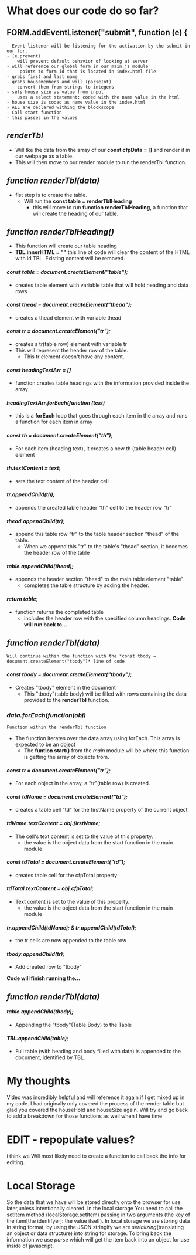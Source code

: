 # What does our code do so far?

## FORM.addEventListener("submit", function (e) {
    - Event listener will be listening for the activation by the submit in our for.
    - (e.prevent)
        will prevent default behavior of looking at server
    - will reference our global form in our main.js module
         points to form id that is located in index.html file
    - grabs first and last name 
    - grabs housemembers and will (parseInt) 
        convert them from strings to integers
    - sets house size as value from input
        uses a select statement: coded with the name value in the html
    - house size is coded as name value in the index.html
    - ALL are declared withing the blockscope
    - Call start function
    - this passes in the values


## *renderTbl*
- Will tke the data from the array of our **const cfpData = []** and render it in our webpage as a table.
- This will then move to our render module to run the renderTbl function.
## *function renderTbl(data)*
- fist step is to create the table. 
    -  Will run the **const table = renderTblHeading** 
        - this will move to run **function renderTblHeading**, a function that will create the heading of our table.
## *function renderTblHeading()*
- This function will create our table heading
- **TBL.innerHTML = ""** this line of code will clear the content of the HTML with id TBL. Existing content will be removed.
#### *const table = document.createElement("table");*
- creates table element with variable table that will hold heading and data rows
#### *const thead = document.createElement("thead");*
- creates a thead element with variable thead
#### *const tr = document.createElement("tr");*
- creates a tr(table row) element with variable tr
- This will represent the header row of the table. 
    - This tr element doesn't have any content.
#### *const headingTextArr = []*
- function creates table headings with the information provided inside the array
#### *headingTextArr.forEach(function (text)*
- this is a **forEach** loop that goes through each item in the array and runs a function for each item in array
#### *const th = document.createElement("th");*
- For each item (heading text), it creates a new th (table header cell) element 
#### *th.textContent = text;*
- sets the text content of the header cell
#### *tr.appendChild(th);*
- appends the created table header "th" cell to the header row "tr"
#### *thead.appendChild(tr);*
- append this table row "tr" to the table header section "thead" of the table.
    - When we append this "tr" to the table's "thead" section, it becomes the header row of the table
#### *table.appendChild(thead);*
- appends the header section "thead" to the main table element "table".
    - completes the table structure by adding the header.
#### *return table;*
- function returns the completed table
    - includes the header row with the specified column headings.
**Code will run back to...**
## *function renderTbl(data)*
    Will continue within the function with the *const tbody = document.createElement("tbody")* line of code
#### *const tbody = document.createElement("tbody");*
- Creates "tbody" element in the document
    - This "tbody"(table body) will be filled with rows containing the data provided to the **renderTbl** function.
### *data.forEach(function(obj)*
    Function within the renderTbl function
- The function iterates over the data array using forEach. This array is expected to be an object
    - The **funtion start()** from the *main* module will be where this function is getting the array of objects from.
#### *const tr = document.createElement("tr");*
- For each object in the array, a "tr"(table row) is created.
#### *const tdName = document.createElement("td");*
- creates a table cell "td" for the firstName property of the current object
#### *tdName.textContent = obj.firstName;*
- The cell's text content is set to the value of this property.
    - the value is the object data from the start function in the main module
#### *const tdTotal = document.createElement("td");*
- creates table cell for the cfpTotal property
#### *tdTotal.textContent = obj.cfpTotal;*
- Text content is set to the value of this property.
    - the value is the object data from the start function in the main module
#### *tr.appendChild(tdName); & tr.appendChild(tdTotal);*
- the tr cells are now appended to the table row
#### *tbody.appendChild(tr);*
 - Add created row to "tbody"

**Code will finish running the...**
## *function renderTbl(data)*
#### *table.appendChild(tbody);*
- Appending the "tbody"(Table Body) to the Table
#### *TBL.appendChild(table);*
- Full table (with heading and body filled with data) is appended to the document, identified by TBL.

# My thoughts
Video was incredibly helpful and will reference it again if I get mixed up in my code. I had originally only covered the process of the render table but glad you covered the houseHold and houseSize again. Will try and go back to add a breakdown for those functions as well when I have time

# EDIT - repopulate values?
i think we Will most likely need to create a function to call back the info for editing.

# Local Storage
So the data that we have will be stored directly onto the browser for use later,unless intentionally cleared. In the local storage You need to call the setItem method (localStorage.setItem) passing in two arguments (the key of the item[the identifyer]: the value itself). In local storage we are storing data in string format, by using the JSON.stringify we are *serializing*(translating an object or data structure) into string for storage. To bring back the information we use *parse* which will get the item back into an object for use inside of javascript.